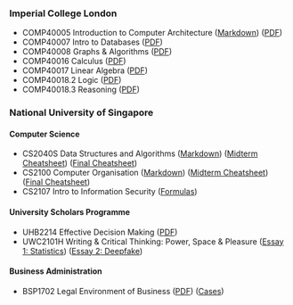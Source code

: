 ### Imperial College London
- COMP40005 Introduction to Computer Architecture ([Markdown](Imperial/COMP40005/architecture.md)) ([PDF](Imperial/COMP40005/architecture.pdf))
- COMP40007 Intro to Databases ([PDF](Imperial/Databases.pdf))
- COMP40008 Graphs & Algorithms ([PDF](Imperial/GraphsAlgo.pdf))
- COMP40016 Calculus ([PDF](Imperial/Calculus.pdf))
- COMP40017 Linear Algebra ([PDF](Imperial/LinAlg.pdf))
- COMP40018.2 Logic ([PDF](Imperial/Logic.pdf))
- COMP40018.3 Reasoning ([PDF](Imperial/Reasoning.pdf))

### National University of Singapore
#### Computer Science
- CS2040S Data Structures and Algorithms ([Markdown](NUS/CS2040S/data-structures-algorithms.md)) ([Midterm Cheatsheet](NUS/CS2040S/cs2040s-midterm.pdf)) ([Final Cheatsheet](NUS/CS2040S/cs2040s-final.pdf))
- CS2100 Computer Organisation ([Markdown](NUS/CS2100/computer-organisation.md)) ([Midterm Cheatsheet](NUS/CS2100/cs2100-midterm.pdf)) ([Final Cheatsheet](NUS/CS2100/cs2100-final.pdf))
- CS2107 Intro to Information Security ([Formulas](NUS/CS2107.md))
#### University Scholars Programme
- UHB2214 Effective Decision Making ([PDF](NUS/UHB2214.pdf))
- UWC2101H Writing & Critical Thinking: Power, Space & Pleasure ([Essay 1: Statistics](NUS/UWC2101H/statistics-power.md)) ([Essay 2: Deepfake](NUS/UWC2101H/deepfake-power.md))
#### Business Administration
- BSP1702 Legal Environment of Business ([PDF](NUS/BSP1702/business-law.pdf)) ([Cases](NUS/BSP1702/cases.md))
